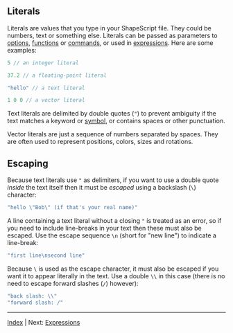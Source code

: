 Literals
---

Literals are values that you type in your ShapeScript file. They could be numbers, text or something else. Literals can be passed as parameters to [options](options.md), [functions](functions.md) or [commands](commands.md), or used in [expressions](expressions.md). Here are some examples:

```swift
5 // an integer literal

37.2 // a floating-point literal

"hello" // a text literal

1 0 0 // a vector literal
```

Text literals are delimited by double quotes (`"`) to prevent ambiguity if the text matches a keyword or [symbol](symbols.md), or contains spaces or other punctuation. 

Vector literals are just a sequence of numbers separated by spaces. They are often used to represent positions, colors, sizes and rotations.

## Escaping

Because text literals use `"` as delimiters, if you want to use a double quote *inside* the text itself then it must be *escaped* using a backslash (`\`) character:

```swift
"hello \"Bob\" (if that's your real name)"
```

A line containing a text literal without a closing `"` is treated as an error, so if you need to include line-breaks in your text then these must also be escaped. Use the escape sequence `\n` (short for "new line") to indicate a line-break:

```swift
"first line\nsecond line"
```

Because `\` is used as the escape character, it must also be escaped if you want it to appear literally in the text. Use a double `\\` in this case (there is no need to escape forward slashes (`/`) however):

```swift
"back slash: \\"
"forward slash: /"
```

---
[Index](index.md) | Next: [Expressions](expressions.md)
